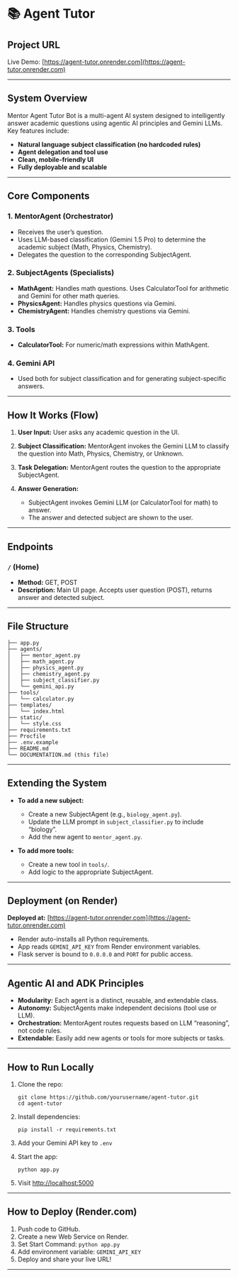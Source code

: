 
# 📚 Agent Tutor

## **Project URL**

Live Demo: [https://agent-tutor.onrender.com](https://agent-tutor.onrender.com)

---

## **System Overview**

Mentor Agent Tutor Bot is a multi-agent AI system designed to intelligently answer academic questions using agentic AI principles and Gemini LLMs.
Key features include:

* **Natural language subject classification (no hardcoded rules)**
* **Agent delegation and tool use**
* **Clean, mobile-friendly UI**
* **Fully deployable and scalable**

---

## **Core Components**

### 1. **MentorAgent (Orchestrator)**

* Receives the user’s question.
* Uses LLM-based classification (Gemini 1.5 Pro) to determine the academic subject (Math, Physics, Chemistry).
* Delegates the question to the corresponding SubjectAgent.

### 2. **SubjectAgents (Specialists)**

* **MathAgent:** Handles math questions. Uses CalculatorTool for arithmetic and Gemini for other math queries.
* **PhysicsAgent:** Handles physics questions via Gemini.
* **ChemistryAgent:** Handles chemistry questions via Gemini.

### 3. **Tools**

* **CalculatorTool:** For numeric/math expressions within MathAgent.

### 4. **Gemini API**

* Used both for subject classification and for generating subject-specific answers.

---

## **How It Works (Flow)**

1. **User Input:**
   User asks any academic question in the UI.

2. **Subject Classification:**
   MentorAgent invokes the Gemini LLM to classify the question into Math, Physics, Chemistry, or Unknown.

3. **Task Delegation:**
   MentorAgent routes the question to the appropriate SubjectAgent.

4. **Answer Generation:**

   * SubjectAgent invokes Gemini LLM (or CalculatorTool for math) to answer.
   * The answer and detected subject are shown to the user.

---

## **Endpoints**

### `/` (Home)

* **Method:** GET, POST
* **Description:** Main UI page. Accepts user question (POST), returns answer and detected subject.

---

## **File Structure**

```
├── app.py
├── agents/
│   ├── mentor_agent.py
│   ├── math_agent.py
│   ├── physics_agent.py
│   ├── chemistry_agent.py
│   ├── subject_classifier.py
│   └── gemini_api.py
├── tools/
│   └── calculator.py
├── templates/
│   └── index.html
├── static/
│   └── style.css
├── requirements.txt
├── Procfile
├── .env.example
├── README.md
└── DOCUMENTATION.md (this file)
```

---

## **Extending the System**

* **To add a new subject:**

  * Create a new SubjectAgent (e.g., `biology_agent.py`).
  * Update the LLM prompt in `subject_classifier.py` to include “biology”.
  * Add the new agent to `mentor_agent.py`.

* **To add more tools:**

  * Create a new tool in `tools/`.
  * Add logic to the appropriate SubjectAgent.

---

## **Deployment (on Render)**

**Deployed at:** [https://agent-tutor.onrender.com](https://agent-tutor.onrender.com)

* Render auto-installs all Python requirements.
* App reads `GEMINI_API_KEY` from Render environment variables.
* Flask server is bound to `0.0.0.0` and `PORT` for public access.

---

## **Agentic AI and ADK Principles**

* **Modularity:** Each agent is a distinct, reusable, and extendable class.
* **Autonomy:** SubjectAgents make independent decisions (tool use or LLM).
* **Orchestration:** MentorAgent routes requests based on LLM “reasoning”, not code rules.
* **Extendable:** Easily add new agents or tools for more subjects or tasks.

---

## **How to Run Locally**

1. Clone the repo:

   ```
   git clone https://github.com/yourusername/agent-tutor.git
   cd agent-tutor
   ```
2. Install dependencies:

   ```
   pip install -r requirements.txt
   ```
3. Add your Gemini API key to `.env`
4. Start the app:

   ```
   python app.py
   ```
5. Visit [http://localhost:5000](http://localhost:5000)

---

## **How to Deploy (Render.com)**

1. Push code to GitHub.
2. Create a new Web Service on Render.
3. Set Start Command: `python app.py`
4. Add environment variable: `GEMINI_API_KEY`
5. Deploy and share your live URL!

---
